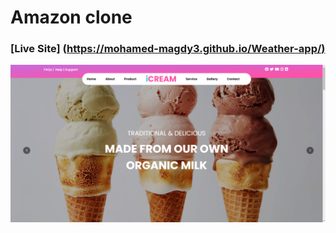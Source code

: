 # Amazon clone
### [Live Site] ([https://mohamed-magdy3.github.io/Weather-app/)](https://mohamed-magdy3.github.io/amazon_clone)

![Amazon clone](./src/images/markuphero-WvWnkfueiKwJvpyp5M20.jpg)

